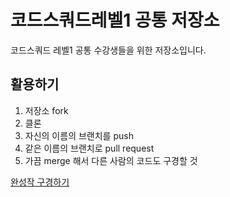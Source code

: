 # 코드스쿼드레벨1 공통 저장소

코드스쿼드 레벨1 공통 수강생들을 위한 저장소입니다.

## 활용하기

1. 저장소 fork 
2. 클론 
3. 자신의 이름의 브랜치를 push
4. 같은 이름의 브랜치로 pull request
5. 가끔 merge 해서 다른 사람의 코드도 구경할 것 

[완성작 구경하기](https://code-squad.github.io/level1-js)
